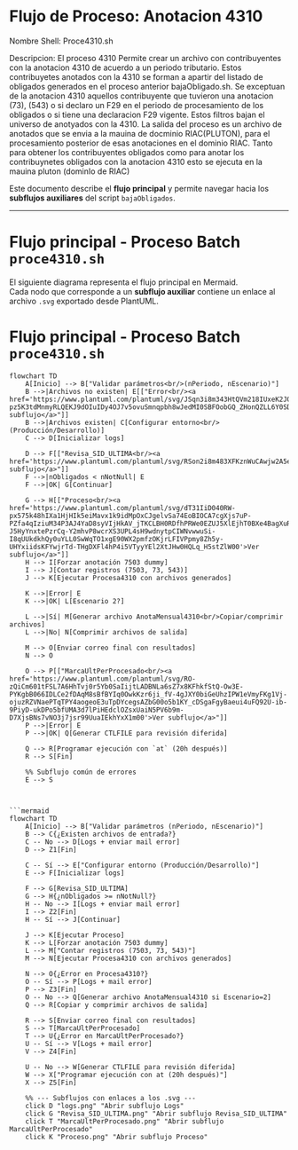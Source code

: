 # Flujo de Proceso: Anotacion 4310

Nombre Shell: Proce4310.sh

Descripcion: El proceso 4310 Permite crear un archivo con contribuyentes con la anotacion 4310 de acuerdo a un periodo tributario. Estos contribuyetes anotados con la 4310 se forman a apartir del listado de obligados generados en el proceso anterior bajaObligado.sh.
Se exceptuan de la anotacion 4310 aquellos contribuyente que tuvieron una anotacion (73), (543) o si declaro un F29 en el periodo de procesamiento de los obligados o si tiene una declaracion F29 vigente. Estos filtros bajan el universo de anotyados con la 4310. La salida del proceso es un archivo de anotados que se envia a la mauina de docminio RIAC(PLUTON), para el procesamiento posterior de esas anotaciones en el dominio RIAC. 
Tanto para obtener los contribuyentes obligados como para anotar los contribuynetes obligados con la anotacion 4310 esto se ejecuta en la mauina pluton (dominIo de RIAC) 

Este documento describe el **flujo principal** y permite navegar hacia los **subflujos auxiliares** del script `bajaObligados`.

---

# Flujo principal - Proceso Batch `proce4310.sh`

El siguiente diagrama representa el flujo principal en Mermaid.  
Cada nodo que corresponde a un **subflujo auxiliar** contiene un enlace al archivo `.svg` exportado desde PlantUML.


# Flujo principal - Proceso Batch `proce4310.sh`

```mermaid
flowchart TD
    A[Inicio] --> B["Validar parámetros<br/>(nPeriodo, nEscenario)"]
    B -->|Archivos no existen| E[["Error<br/><a href='https://www.plantuml.com/plantuml/svg/JSqn3i8m343HtQVm218IUxeK2JOa1axW9cwJoeshsE7y2CJ0_FNqHtDgtZT1qSN0YmlZiq-pz5K3tdMnmyRLQEKJ9dOIuIDy4OJ7v5ovuSmnqpbh8wJedMI0SBFOobGQ_ZHonQZLL6Y0SDbthkc_KOkvlFHpl9Ah3M2kEunSKz_a3G00'>Ver subflujo</a>"]]
    B -->|Archivos existen| C[Configurar entorno<br/>(Producción/Desarrollo)]
    C --> D[Inicializar logs]

    D --> F[["Revisa_SID_ULTIMA<br/><a href='https://www.plantuml.com/plantuml/svg/RSon2i8m483XFKznWuCAwjw2A5erK5kqEfThSqfAcaXoqK5yTz75nVt__aLWz1nx0qUwwu1r9TVrEJ_9_LAmPaDGnUPYOkUIFyKNYoGdyj1wKcHRZOO2A8B1SrVkizSiQ3MzFLGgagoZDZ9wg0uvJERGkcXvE1u1MM1i3C9lNSjYKzPodHKdkP6hvKgMHIgIRKIlq8Ed40sZSXzhoyReAoeNKX7OtSI2h8gzUGC0'>Ver subflujo</a>"]]
    F -->|nObligados < nNotNull| E
    F -->|OK| G[Continuar]

    G --> H[["Proceso<br/><a href='https://www.plantuml.com/plantuml/svg/dT31IiD040RW-px575k48hIXa1HjHIk5eiMavx1k9idMpOxCJgelvSa74EoBIOCA7cgXjs7uP-PZfa4qIziuM34P3AJ4YaD8syVIjHkAV_jTKCLBH0RDfhPRWe0EZUJ5XlEjhT0BXe4BagXuRfsmPc2iR12c08OycDrxOIk2SNG-J5HyYnxtePzrCq-Y2mhvP8wcrXS3UPL4sH9wdnytpCIWNvwwuSi-I8qUUkdkhQy0uYLL0SwWqTO1xgE90WX2pmfzOKjrLFIVPpmy8Zh5y-UHYxiidsKFYwjrTd-THgDXFl4hP4i5VTyyYEl2XtJHw0HQLq_H5stZlW00'>Ver subflujo</a>"]]
    H --> I[Forzar anotación 7503 dummy]
    I --> J[Contar registros (7503, 73, 543)]
    J --> K[Ejecutar Procesa4310 con archivos generados]

    K -->|Error| E
    K -->|OK| L[Escenario 2?]

    L -->|Sí| M[Generar archivo AnotaMensual4310<br/>Copiar/comprimir archivos]
    L -->|No| N[Comprimir archivos de salida]

    M --> O[Enviar correo final con resultados]
    N --> O

    O --> P[["MarcaUltPerProcesado<br/><a href='https://www.plantuml.com/plantuml/svg/RO-zQiCm601tFSL7A6HhTvj0r5Yb0SaIijtLADBNLa6sZ7x8KFhkfStQ-Ow3E-PYKgbB066IDLCe2fDAqM8sBfBYIq0OwkKzr6ji_fV-4gJXY0biGeUhzIPW1eVmyFKg1Vj-ojuzRZVNaePTqTPY4aogeoE3uTpDYcegsAZbG00o5b1KY_cDSgaFgyBaeui4uFQ92U-ib-9PiyD-ukDPo5bfUMA3d7lPiHEdclOZsxUaiN5PV6b9m-D7XjsBNs7vNO3j7jsr99UuaIEkhYxX1m00'>Ver subflujo</a>"]]
    P -->|Error| E
    P -->|OK| Q[Generar CTLFILE para revisión diferida]

    Q --> R[Programar ejecución con `at` (20h después)]
    R --> S[Fin]

    %% Subflujo común de errores
    E --> S



```mermaid
flowchart TD
    A[Inicio] --> B["Validar parámetros (nPeriodo, nEscenario)"]
    B --> C{¿Existen archivos de entrada?}
    C -- No --> D[Logs + enviar mail error]
    D --> Z1[Fin]

    C -- Sí --> E["Configurar entorno (Producción/Desarrollo)"]
    E --> F[Inicializar logs]

    F --> G[Revisa_SID_ULTIMA]
    G --> H{¿nObligados >= nNotNull?}
    H -- No --> I[Logs + enviar mail error]
    I --> Z2[Fin]
    H -- Sí --> J[Continuar]

    J --> K[Ejecutar Proceso]
    K --> L[Forzar anotación 7503 dummy]
    L --> M["Contar registros (7503, 73, 543)"]
    M --> N[Ejecutar Procesa4310 con archivos generados]

    N --> O{¿Error en Procesa4310?}
    O -- Sí --> P[Logs + mail error]
    P --> Z3[Fin]
    O -- No --> Q[Generar archivo AnotaMensual4310 si Escenario=2]
    Q --> R[Copiar y comprimir archivos de salida]

    R --> S[Enviar correo final con resultados]
    S --> T[MarcaUltPerProcesado]
    T --> U{¿Error en MarcaUltPerProcesado?}
    U -- Sí --> V[Logs + mail error]
    V --> Z4[Fin]

    U -- No --> W[Generar CTLFILE para revisión diferida]
    W --> X["Programar ejecución con at (20h después)"]
    X --> Z5[Fin]

    %% --- Subflujos con enlaces a los .svg ---
    click D "logs.png" "Abrir subflujo Logs"
    click G "Revisa_SID_ULTIMA.png" "Abrir subflujo Revisa_SID_ULTIMA"
    click T "MarcaUltPerProcesado.png" "Abrir subflujo MarcaUltPerProcesado"
    click K "Proceso.png" "Abrir subflujo Proceso"


